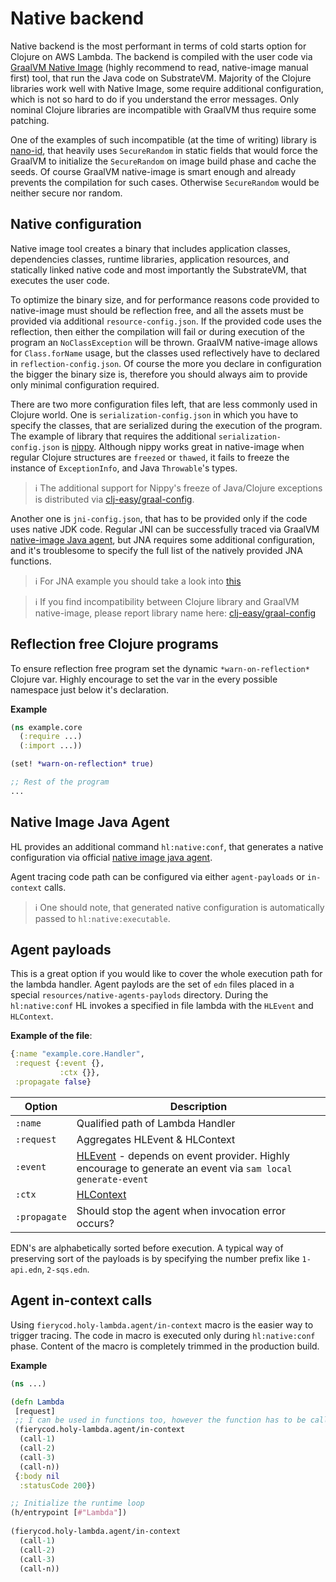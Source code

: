 #  Native backend
  Native backend is the most performant in terms of cold starts option for Clojure on AWS Lambda. The backend is compiled with the user code via [GraalVM Native Image](https://www.graalvm.org/reference-manual/native-image/) (highly recommend to read, native-image manual first) tool, that run the Java code on SubstrateVM. Majority of the Clojure libraries work well with Native Image, some require additional configuration, which is not so hard to do if you understand the error messages. Only nominal Clojure libraries are incompatible with GraalVM thus require some patching. 
  
  One of the examples of such incompatible (at the time of writing) library is [nano-id](https://github.com/zelark/nano-id/), that heavily uses `SecureRandom` in static fields that would force the GraalVM to initialize the `SecureRandom` on image build phase and cache the seeds. Of course GraalVM native-image is  smart enough and already prevents the compilation for such cases. Otherwise `SecureRandom` would be neither secure nor random.
  
## Native configuration
  Native image tool creates a binary that includes application classes, dependencies classes, runtime libraries, application resources, and statically linked native code and most importantly the SubstrateVM, that executes the user code. 
  
  To optimize the binary size, and for performance reasons code provided to native-image must should be reflection free, and all the assets must be provided via additional `resource-config.json`. If the provided code uses the reflection, then either the compilation will fail or during execution of the program an `NoClassException` will be thrown. GraalVM native-image allows for `Class.forName` usage, but the classes used reflectively have to declared in `reflection-config.json`. Of course the more you declare in configuration the bigger the binary size is, therefore you should always aim to provide only minimal configuration required.
  
  There are two more configuration files left, that are less commonly used in Clojure world. One is `serialization-config.json` in which you have to specify the classes, that are serialized during the execution of the program. The example of library that requires the additional `serialization-config.json` is [nippy](https://github.com/ptaoussanis/nippy). Although nippy works great in native-image when regular Clojure structures are `freezed` or `thawed`, it fails to freeze the instance of `ExceptionInfo`, and Java `Throwable`'s types. 
  
  > :information_source: The additional support for Nippy's freeze of Java/Clojure exceptions is distributed via [clj-easy/graal-config](https://github.com/clj-easy/graal-config).
  
  Another one is `jni-config.json`, that has to be provided only if the code uses native JDK code. Regular JNI can be successfully traced via GraalVM [native-image Java agent](https://www.graalvm.org/reference-manual/native-image/Agent/), but JNA requires some additional configuration, and it's troublesome to specify the full list of the natively provided JNA functions.
  
  > :information_source: For JNA example you should take a look into [this](https://github.com/amahfouz1/jna-graalvm)
  
  > :information_source: If you find incompatibility between Clojure library and GraalVM native-image, please report library name here: [clj-easy/graal-config](https://github.com/clj-easy/graal-config)

## Reflection free Clojure programs
  To ensure reflection free program set the dynamic `*warn-on-reflection*` Clojure var. Highly encourage to set the var in the every possible namespace just below it's declaration.
  
  **Example**
  
  ```clojure
  (ns example.core
    (:require ...)
    (:import ...))

  (set! *warn-on-reflection* true)
  
  ;; Rest of the program
  ...
  ```
  
## Native Image Java Agent

  HL provides an additional command `hl:native:conf`, that generates a native configuration via official [native image java agent](https://www.graalvm.org/reference-manual/native-image/Agent/).
  
  Agent tracing code path can be configured via either `agent-payloads` or `in-context` calls. 
  
  > :information_source:  One should note, that generated native configuration is automatically passed to `hl:native:executable`.

## Agent payloads

 This is a great option if you would like to cover the whole execution path for the lambda handler. Agent paylods are the set of `edn` files placed in a special `resources/native-agents-paylods` directory. During the `hl:native:conf` HL invokes a specified in file lambda with the `HLEvent` and `HLContext`.

 **Example of the file**:
 
  ```clojure
  {:name "example.core.Handler",
   :request {:event {},
             :ctx {}},
   :propagate false}
  ```
 
 | Option       | Description                                                                                                                                           |
 |--------------|-------------------------------------------------------------------------------------------------------------------------------------------------------|
 | `:name`      | Qualified path of Lambda Handler                                                                                                                      |
 | `:request`   | Aggregates HLEvent & HLContext                                                                                                                        |
 | `:event`     | [HLEvent](http://localhost:3000/#/model?id=hlevent) - depends on event provider. Highly encourage to generate an event via `sam local generate-event` |
 | `:ctx`       | [HLContext](http://localhost:3000/#/model?id=hlcontext)                                                                                               |
 | `:propagate` | Should stop the agent when invocation error occurs?                                                                                                   |

 EDN's are alphabetically sorted before execution. A typical way of preserving sort of the payloads is by specifying the number prefix like `1-api.edn`, `2-sqs.edn`. 
 
## Agent in-context calls

  Using `fierycod.holy-lambda.agent/in-context` macro is the easier way to trigger tracing. The code in macro is executed only during `hl:native:conf` phase. Content of the macro is completely trimmed in the production build. 
  
  **Example**
  
  ```clojure
  (ns ...)
  
  (defn Lambda
   [request]
   ;; I can be used in functions too, however the function has to be called
   (fierycod.holy-lambda.agent/in-context 
    (call-1)
    (call-2)
    (call-3)
    (call-n))
   {:body nil
    :statusCode 200})
  
  ;; Initialize the runtime loop
  (h/entrypoint [#"Lambda"])
    
  (fierycod.holy-lambda.agent/in-context 
    (call-1)
    (call-2)
    (call-3)
    (call-n))
  ```
